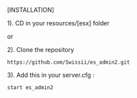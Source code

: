[INSTALLATION]

1). CD in your resources/[esx] folder

or

2). Clone the repository
```
https://github.com/Swissii/es_admin2.git
```

3). Add this in your server.cfg :
```
start es_admin2
```
